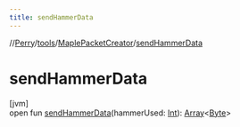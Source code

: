 ```yaml
---
title: sendHammerData
---
```

//[Perry](../../../index.html)/[tools](../index.html)/[MaplePacketCreator](index.html)/[sendHammerData](send-hammer-data.html)



# sendHammerData



[jvm]\
open fun [sendHammerData](send-hammer-data.html)(hammerUsed: [Int](https://kotlinlang.org/api/latest/jvm/stdlib/kotlin/-int/index.html)): [Array](https://kotlinlang.org/api/latest/jvm/stdlib/kotlin/-array/index.html)&lt;[Byte](https://kotlinlang.org/api/latest/jvm/stdlib/kotlin/-byte/index.html)&gt;




